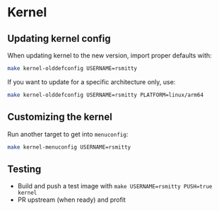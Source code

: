 # Kernel

## Updating kernel config

When updating kernel to the new version, import proper defaults with:

```sh
make kernel-olddefconfig USERNAME=rsmitty
```

If you want to update for a specific architecture only, use:

```sh
make kernel-olddefconfig USERNAME=rsmitty PLATFORM=linux/arm64
```

## Customizing the kernel

Run another target to get into `menuconfig`:

```sh
make kernel-menuconfig USERNAME=rsmitty
```

## Testing

- Build and push a test image with `make USERNAME=rsmitty PUSH=true kernel`
- PR upstream (when ready) and profit
